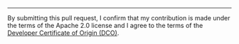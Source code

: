 

---

By submitting this pull request,
I confirm that my contribution is made under the terms of the Apache 2.0 license
and I agree to the terms of the [Developer Certificate of Origin (DCO)](https://developercertificate.org/).
